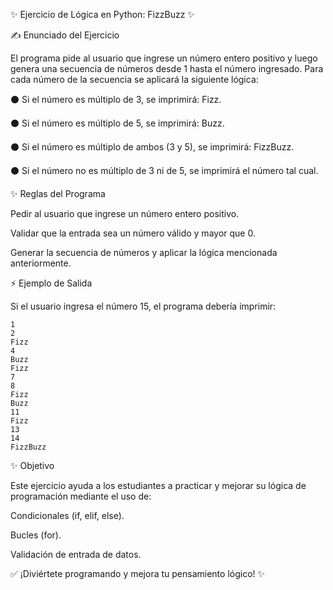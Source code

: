 ✨ Ejercicio de Lógica en Python: FizzBuzz ✨

✍️ Enunciado del Ejercicio

El programa pide al usuario que ingrese un número entero positivo y luego genera una secuencia de números desde 1 hasta el número ingresado. Para cada número de la secuencia se aplicará la siguiente lógica:

⚫ Si el número es múltiplo de 3, se imprimirá: Fizz.

⚫ Si el número es múltiplo de 5, se imprimirá: Buzz.

⚫ Si el número es múltiplo de ambos (3 y 5), se imprimirá: FizzBuzz.

⚫ Si el número no es múltiplo de 3 ni de 5, se imprimirá el número tal cual.

✨ Reglas del Programa

Pedir al usuario que ingrese un número entero positivo.

Validar que la entrada sea un número válido y mayor que 0.

Generar la secuencia de números y aplicar la lógica mencionada anteriormente.

⚡ Ejemplo de Salida

Si el usuario ingresa el número 15, el programa debería imprimir:

    1
    2
    Fizz
    4
    Buzz
    Fizz
    7
    8
    Fizz
    Buzz
    11
    Fizz
    13  
    14
    FizzBuzz

✨ Objetivo

Este ejercicio ayuda a los estudiantes a practicar y mejorar su lógica de programación mediante el uso de:

Condicionales (if, elif, else).

Bucles (for).

Validación de entrada de datos.

✅ ¡Diviértete programando y mejora tu pensamiento lógico! ✨

